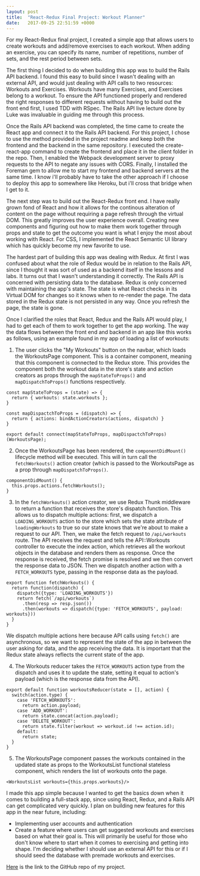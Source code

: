 ```yaml
---
layout: post
title:  "React-Redux Final Project: Workout Planner"
date:   2017-09-25 22:51:59 +0000
---
```



For my React-Redux final project, I created a simple app that allows users to create workouts and add/remove exercises to each workout. When adding an exercise, you can specify its name, number of repetitions, number of sets, and the rest period between sets.

The first thing I decided to do when building this app was to build the Rails API backend. I found this easy to build since I wasn't dealing with an external API, and would just dealing with API calls to two resources: Workouts and Exercises. Workouts have many Exercises, and Exercises belong to a workout. To ensure the API functioned properly and rendered the right responses to different requests without having to build out the front end first, I used TDD with RSpec. The Rails API live lecture done by Luke was invaluable in guiding me through this process.

Once the Rails API backend was completed, the time came to create the React app and connect it to the Rails API backend. For this project, I chose to use the method provided in the project readme and keep both the frontend and the backend in the same repository. I executed the create-react-app command to create the frontend and place it in the client folder in the repo. Then, I enabled the Webpack development server to proxy requests to the API to negate any issues with CORS. Finally, I installed the Foreman gem to allow me to start my frontend and backend servers at the same time. I know i'll probably have to take the other approach if I choose to deploy this app to somewhere like Heroku, but i'll cross that bridge when I get to it.

The next step was to build out the React-Redux front end. I have really grown fond of React and how it allows for the continous alteration of content on the page without requiring a page refresh through the virtual DOM. This greatly improves the user experience overall. Creating new components and figuring out how to make them work together through props and state to get the outcome you want is what I enjoy the most about working with React. For CSS, I implemented the React Semantic UI library which has quickly become my new favorite to use.

The hardest part of building this app was dealing with Redux. At first I was confused about what the role of Redux would be in relation to the Rails API, since I thought it was sort of used as a backend itself in the lessons and labs. It turns out that I wasn't understanding it correctly. The Rails API is concerned with persisting data to the database. Redux is only concerned with maintaining the app's state. The state is what React checks in its Virtual DOM for changes so it knows when to re-render the page. The data stored in the Redux state is not persisted in any way. Once you refresh the page, the state is gone.

Once I clarified the roles that React, Redux and the Rails API would play, I had to get each of them to work together to get the app working. The way the data flows between the front end and backend in an app like this works as follows, using an example found in my app of loading a list of workouts:

1. The user clicks the "My Workouts" button on the navbar, which loads the WorkoutsPage component. This is a container component, meaning that this component is connected to the Redux store. This provides the component both the workout data in the store's state and action creators as props through the `mapStateToProps()` and `mapDispatchToProps()` functions respectively.

```
const mapStateToProps = (state) => {
  return { workouts: state.workouts };
}

const mapDispactchToProps = (dispatch) => {
  return { actions: bindActionCreators(actions, dispatch) }
}

export default connect(mapStateToProps, mapDispactchToProps)(WorkoutsPage);
```

2. Once the WorkoutsPage has been rendered, the `componentDidMount()` lifecycle method will be executed. This will in turn call the `fetchWorkouts()` action creator (which is passed to the WorkoutsPage as a prop through `mapDispatchToProps()`.

```
componentDidMount() {
  this.props.actions.fetchWorkouts();
}
```

3. In the `fetchWorkouts()` action creator, we use Redux Thunk middleware to return a function that receives the store's dispatch function. This allows us to dispatch multiple actions: first, we dispatch a `LOADING_WORKOUTS` action to the store which sets the state attribute of `loadingWorkouts` to true so our state knows that we're about to make a request to our API. Then, we make the fetch request to `/api/workouts` route. The API receives the request and tells the API::Workouts controller to execute the index action, which retrieves all the workout objects in the database and renders them as response. Once the response is received, the fetch promise is resolved and we then convert the response data to JSON. Then we dispatch another action with a `FETCH_WORKOUTS` type, passing in the response data as the payload.

```
export function fetchWorkouts() {
  return function(dispatch) {
    dispatch({type: 'LOADING_WORKOUTS'})
    return fetch(`/api/workouts`)
      .then(resp => resp.json())
      .then(workouts => dispatch({type: 'FETCH_WORKOUTS', payload: workouts}))
  }
}
```

We dispatch multiple actions here because API calls using `fetch()` are asynchronous, so we want to represent the state of the app in between the user asking for data, and the app receiving the data. It is important that the Redux state always reflects the current state of the app.

4. The Workouts reducer takes the `FETCH_WORKOUTS` action type from the dispatch and uses it to update the state, setting it equal to action's payload (which is the response data from the API).

```
export default function workoutsReducer(state = [], action) {
  switch(action.type) {
    case 'FETCH_WORKOUTS':
      return action.payload;
    case 'ADD_WORKOUT':
      return state.concat(action.payload);
    case 'DELETE_WORKOUT':
      return state.filter(workout => workout.id !== action.id);
    default:
      return state;
  }
}
```

5. The WorkoutsPage component passes the workouts contained in the updated state as props to the WorkoutsList functional stateless component, which renders the list of workouts onto the page.

```
<WorkoutsList workouts={this.props.workouts}/>
```

I made this app simple because I wanted to get the basics down when it comes to building a full-stack app, since using React, Redux, and a Rails API can get complicated very quickly. I plan on building new features for this app in the near future, including:

* Implementing user accounts and authentication
* Create a feature where users can get suggested workouts and exercises based on what their goal is. This will primarily be useful for those who don't know where to start when it comes to exercising and getting into shape. I'm deciding whether I should use an external API for this or if I should seed the database with premade workouts and exercises.

[Here](https://github.com/Jschles1/workout-planner) is the link to the GitHub repo of my project.

